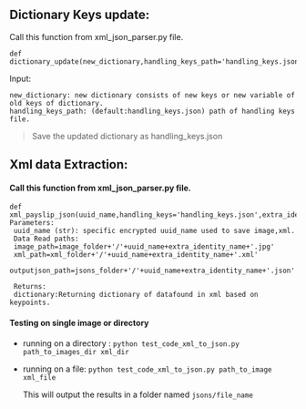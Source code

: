 ## Dictionary Keys update:
Call this function from xml_json_parser.py file.

	def dictionary_update(new_dictionary,handling_keys_path='handling_keys.json')

Input:
 
    new_dictionary: new dictionary consists of new keys or new variable of old keys of dictionary.
    handling_keys_path: (default:handling_keys.json) path of handling keys file.

>Save the updated dictionary as handling_keys.json

## Xml data Extraction:

#### Call this function from xml_json_parser.py file.

	def xml_payslip_json(uuid_name,handling_keys='handling_keys.json',extra_identity_name='',image_folder='preprocessed_images',xml_folder='ocr_output',jsons_folder='jsons')
    Parameters:
     uuid_name (str): specific encrypted uuid_name used to save image,xml.
     Data Read paths:
     image_path=image_folder+'/'+uuid_name+extra_identity_name+'.jpg'
     xml_path=xml_folder+'/'+uuid_name+extra_identity_name+'.xml'
     outputjson_path=jsons_folder+'/'+uuid_name+extra_identity_name+'.json'
    
     Returns:
     dictionary:Returning dictionary of datafound in xml based on keypoints.

#### Testing on single image or directory

  * running on a directory : `python test_code_xml_to_json.py path_to_images_dir xml_dir`
  * running on a file: `python test_code_xml_to_json.py path_to_image xml_file`
  
    This will output the results in a folder named `jsons/file_name`